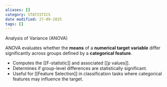 ```yaml
---
aliases: []
category: STATISTICS
date modified: 27-09-2025
tags: []
---
```

Analysis of Variance (ANOVA)

ANOVA evaluates whether the **means** of a **numerical target variable** differ significantly across groups defined by a **categorical feature**.

* Computes the [[F-statistic]] and associated [[p values]].
* Determines if group-level differences are statistically significant.
* Useful for [[Feature Selection]] in classification tasks where categorical features may influence the target.
